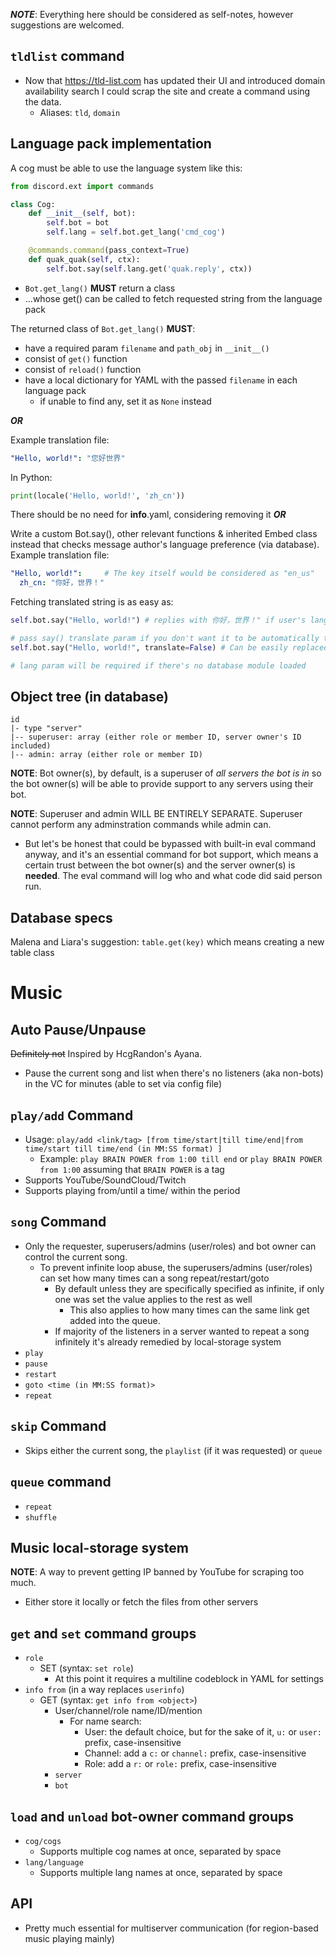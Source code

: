 ***NOTE***: Everything here should be considered as self-notes, however suggestions are welcomed.
## `tldlist` command
- Now that https://tld-list.com has updated their UI and introduced domain availability search I could scrap the site and create a command using the data.
  - Aliases: `tld`, `domain`

## Language pack implementation
A cog must be able to use the language system like this:

```py
from discord.ext import commands

class Cog:
    def __init__(self, bot):
        self.bot = bot
        self.lang = self.bot.get_lang('cmd_cog')

    @commands.command(pass_context=True)
    def quak_quak(self, ctx):
        self.bot.say(self.lang.get('quak.reply', ctx))
```
- `Bot.get_lang()` **MUST** return a class
- ...whose get() can be called to fetch requested string from the language pack

The returned class of `Bot.get_lang()` **MUST**:
- have a required param `filename` and `path_obj` in `__init__()`
- consist of `get()` function
- consist of `reload()` function
- have a local dictionary for YAML with the passed `filename` in each language pack
  - if unable to find any, set it as `None` instead

***OR***

Example translation file:
```yaml
"Hello, world!": "您好世界"
```
In Python:
```py
print(locale('Hello, world!', 'zh_cn'))
```

There should be no need for __info__.yaml, considering removing it
***OR***

Write a custom Bot.say(), other relevant functions & inherited Embed class instead that checks message author's language preference (via database).
Example translation file:
```yaml
"Hello, world!":     # The key itself would be considered as "en_us"
  zh_cn: "你好，世界！"
```
Fetching translated string is as easy as:
```py
self.bot.say("Hello, world!") # replies with 你好，世界！" if user's lang pref is zh_cn

# pass say() translate param if you don't want it to be automatically translated.
self.bot.say("Hello, world!", translate=False) # Can be easily replaced with Ctrl+F'ing "translate=False" if you want to use cogs that contains this on other bots

# lang param will be required if there's no database module loaded

```

## Object tree (in database)
```
id
|- type "server"
|-- superuser: array (either role or member ID, server owner's ID included)
|-- admin: array (either role or member ID)
```
**NOTE**: Bot owner(s), by default, is a superuser of *all servers the bot is in* so the bot owner(s) will be able to provide support to any servers using their bot.

**NOTE**: Superuser and admin WILL BE ENTIRELY SEPARATE. Superuser cannot perform any adminstration commands while admin can. 
- But let's be honest that could be bypassed with built-in eval command anyway, and it's an essential command for bot support, which means a certain trust between the bot owner(s) and the server owner(s) is **needed**. The eval command will log who and what code did said person run.

## Database specs
Malena and Liara's suggestion: `table.get(key)` which means creating a new table class

# Music
## Auto Pause/Unpause
~~Definitely not~~ Inspired by HcgRandon's Ayana.
- Pause the current song and list when there's no listeners (aka non-bots) in the VC for minutes (able to set via config file)

## `play/add` Command
- Usage: `play/add <link/tag> [from time/start|till time/end|from time/start till time/end (in MM:SS format) ]`
  - Example: `play BRAIN POWER from 1:00 till end` or `play BRAIN POWER from 1:00` assuming that `BRAIN POWER` is a tag 
- Supports YouTube/SoundCloud/Twitch
- Supports playing from/until a time/ within the period


## `song` Command
- Only the requester, superusers/admins (user/roles) and bot owner can control the current song.
  - To prevent infinite loop abuse, the superusers/admins (user/roles) can set how many times can a song repeat/restart/goto
    - By default unless they are specifically specified as infinite, if only one was set the value applies to the rest as well
      - This also applies to how many times can the same link get added into the queue.
    -  If majority of the listeners in a server wanted to repeat a song infinitely it's already remedied by local-storage system 
- `play`
- `pause`
- `restart`
- `goto <time (in MM:SS format)>`
- `repeat`

## `skip` Command
- Skips either the current song, the `playlist` (if it was requested) or `queue`

## `queue` command
- `repeat`
- `shuffle`

## Music local-storage system
**NOTE**: A way to prevent getting IP banned by YouTube for scraping too much.
- Either store it locally or fetch the files from other servers

## `get` and `set` command groups
- `role`
  - SET (syntax: `set role`)
    - At this point it requires a multiline codeblock in YAML for settings
- `info from` (in a way replaces `userinfo`)
  - GET (syntax: `get info from <object>`)
    - User/channel/role name/ID/mention
      - For name search:
        - User: the default choice, but for the sake of it, `u:` or `user:` prefix, case-insensitive
        - Channel: add a `c:` or `channel:` prefix, case-insensitive
        - Role: add a `r:` or `role:` prefix, case-insensitive
    - `server`
    - `bot`

## `load` and `unload` bot-owner command groups
- `cog/cogs`
  - Supports multiple cog names at once, separated by space
- `lang/language`
  - Supports multiple lang names at once, separated by space

## API
- Pretty much essential for multiserver communication (for region-based music playing mainly)